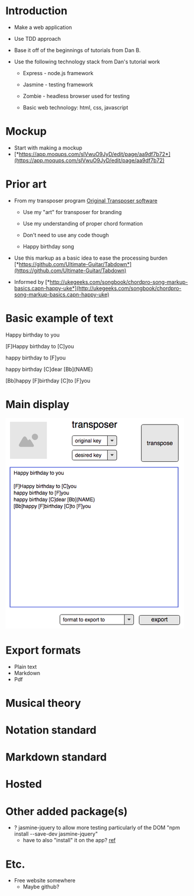 # Introduction

-   Make a web application

-   Use TDD approach

-   Base it off of the beginnings of tutorials from Dan B.

-   Use the following technology stack from Dan's tutorial work

    -   Express - node.js framework

    -   Jasmine - testing framework

    -   Zombie - headless browser used for testing

    -   Basic web technology: html, css, javascript

# Mockup

-   Start with making a mockup
-   [*https://app.moqups.com/slVwuO9JyD/edit/page/aa9df7b72*](https://app.moqups.com/slVwuO9JyD/edit/page/aa9df7b72)

# Prior art

-   From my transposer program
    [Original Transposer software](https://sourceforge.net/projects/transposer/)

    -   Use my "art" for transposer for branding

    -   Use my understanding of proper chord formation

    -   Don't need to use any code though

    -   Happy birthday song

-   Use this markup as a basic idea to ease the processing burden
    [*https://github.com/Ultimate-Guitar/Tabdown*](https://github.com/Ultimate-Guitar/Tabdown)

-   Informed by
    [*http://ukegeeks.com/songbook/chordpro-song-markup-basics.capn-happy-uke*](http://ukegeeks.com/songbook/chordpro-song-markup-basics.capn-happy-uke)

# Basic example of text

Happy birthday to you

\[F\]Happy birthday to \[C\]you

happy birthday to \[F\]you

happy birthday \[C\]dear \[Bb\](NAME)

\[Bb\]happy \[F\]birthday \[C\]to \[F\]you
# Main display

![main Window](diagrams/mainWindow.png)

# Export formats

-   Plain text
-   Markdown
-   Pdf

# Musical theory

# Notation standard

# Markdown standard

# Hosted

# Other added package(s)
* ? jasmine-jquery to allow more testing particularly of the DOM "npm install --save-dev jasmine-jquery"
    * have to also "install" it on the app? [ref](https://stackoverflow.com/questions/32081864/how-to-add-jquery-to-express-app)

# Etc.

* Free website somewhere
    * Maybe github?

